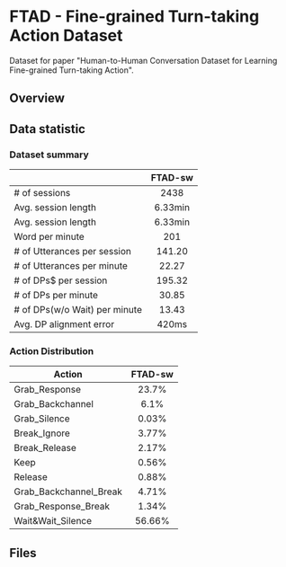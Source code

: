 # FTAD - Fine-grained Turn-taking Action Dataset

Dataset for paper "Human-to-Human Conversation Dataset for Learning Fine-grained Turn-taking Action".

## Overview

## Data statistic
 
### Dataset summary

||FTAD-sw|
|---|:--:|
|# of sessions | 2438|
|Avg. session length | 6.33min|
|Avg. session length | 6.33min|
|Word per minute | 201|
|# of Utterances per session | 141.20 |
|# of Utterances per minute | 22.27|
|# of DPs$ per session | 195.32 |
|# of DPs per minute | 30.85|
|# of DPs(w/o Wait) per minute | 13.43|
|Avg. DP alignment error | 420ms |

### Action Distribution
|Action|FTAD-sw|
|---|:--:|
|Grab_Response | 23.7% |
|Grab_Backchannel | 6.1% |
|Grab_Silence | 0.03% |
|Break_Ignore | 3.77% |
|Break_Release | 2.17% |
|Keep | 0.56% |
|Release | 0.88% |
|Grab_Backchannel_Break | 4.71% |
|Grab_Response_Break | 1.34% |
|Wait&Wait_Silence | 56.66% |


## Files
